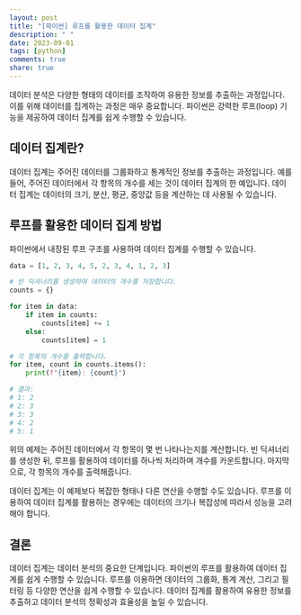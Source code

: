 ```yaml
---
layout: post
title: "[파이썬] 루프를 활용한 데이터 집계"
description: " "
date: 2023-09-01
tags: [python]
comments: true
share: true
---
```


데이터 분석은 다양한 형태의 데이터를 조작하여 유용한 정보를 추출하는 과정입니다. 이를 위해 데이터를 집계하는 과정은 매우 중요합니다. 파이썬은 강력한 루프(loop) 기능을 제공하여 데이터 집계를 쉽게 수행할 수 있습니다.

## 데이터 집계란?

데이터 집계는 주어진 데이터를 그룹화하고 통계적인 정보를 추출하는 과정입니다. 예를 들어, 주어진 데이터에서 각 항목의 개수를 세는 것이 데이터 집계의 한 예입니다. 데이터 집계는 데이터의 크기, 분산, 평균, 중앙값 등을 계산하는 데 사용될 수 있습니다.

## 루프를 활용한 데이터 집계 방법

파이썬에서 내장된 루프 구조를 사용하여 데이터 집계를 수행할 수 있습니다. 

```python
data = [1, 2, 3, 4, 5, 2, 3, 4, 1, 2, 3]

# 빈 딕셔너리를 생성하여 데이터의 개수를 저장합니다.
counts = {}

for item in data:
    if item in counts:
        counts[item] += 1
    else:
        counts[item] = 1

# 각 항목의 개수를 출력합니다.
for item, count in counts.items():
    print(f"{item}: {count}")

# 결과:
# 1: 2
# 2: 3
# 3: 3
# 4: 2
# 5: 1
```

위의 예제는 주어진 데이터에서 각 항목이 몇 번 나타나는지를 계산합니다. 빈 딕셔너리를 생성한 뒤, 루프를 활용하여 데이터를 하나씩 처리하며 개수를 카운트합니다. 마지막으로, 각 항목의 개수를 출력해줍니다.

데이터 집계는 이 예제보다 복잡한 형태나 다른 연산을 수행할 수도 있습니다. 루프를 이용하여 데이터 집계를 활용하는 경우에는 데이터의 크기나 복잡성에 따라서 성능을 고려해야 합니다.

## 결론

데이터 집계는 데이터 분석의 중요한 단계입니다. 파이썬의 루프를 활용하여 데이터 집계를 쉽게 수행할 수 있습니다. 루프를 이용하면 데이터의 그룹화, 통계 계산, 그리고 필터링 등 다양한 연산을 쉽게 수행할 수 있습니다. 데이터 집계를 활용하여 유용한 정보를 추출하고 데이터 분석의 정확성과 효율성을 높일 수 있습니다.